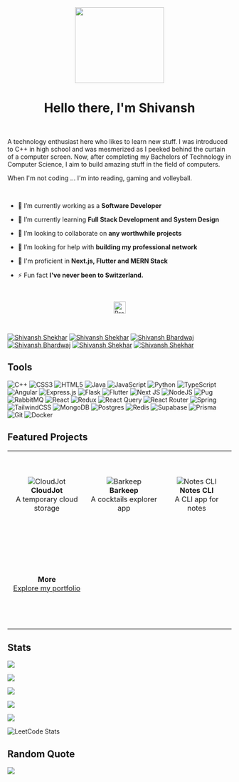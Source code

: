 <div id="header" align="center">
  <img src="https://media.giphy.com/media/3iyKHMIKg5VWG6qHUm/giphy.gif" width="200" height="170"/>
</div>

<h1 align="center">Hello there, I'm Shivansh</h1>

<br/>

A technology enthusiast here who likes to learn new stuff. I was introduced to C++ in high school and was mesmerized as I peeked behind the curtain of a computer screen. Now, after completing my Bachelors of Technology in Computer Science, I aim to build amazing stuff in the field of computers.

When I'm not coding ... I'm into reading, gaming and volleyball.

<br/>

- 🔭 I’m currently working as a **Software Developer**

- 🌱 I’m currently learning **Full Stack Development and System Design**

- 👯 I’m looking to collaborate on **any worthwhile projects**

- 🤝 I’m looking for help with **building my professional network**

- 💬 I'm proficient in **Next.js, Flutter and MERN Stack**

- ⚡ Fun fact **I've never been to Switzerland.**

<br>

<p align="center">
<a href="https://visitcount.itsvg.in">
  <img src="https://visitcount.itsvg.in/api?id=shivanshshekhar11&label=Views&color=1&icon=5&pretty=false" alt="Profile Views" height="27"/>
</a>
</p>

<br>

[![Shivansh Shekhar](https://bentos.jkominovic.dev/api/v1/bento-cards?url=shivanshshekhar11%40gmail.com&subtitle=Shivansh+Shekhar&size=square)](mailto:shivanshshekhar11@gmail.com) [![Shivansh Shekhar](https://bentos.jkominovic.dev/api/v1/bento-cards?url=https%3A%2F%2Fwww.linkedin.com%2Fin%2Fshivanshshekhar11&subtitle=Shivansh+Shekhar&size=square)](https://www.linkedin.com/in/shivanshshekhar11) [![Shivansh Bhardwaj](https://bentos.jkominovic.dev/api/v1/bento-cards?url=https%3A%2F%2Fx.com%2Fshvnshbhrdwj14&subtitle=Shivansh+Bhardwaj&size=square)](https://x.com/shvnshbhrdwj14) [![Shivansh Bhardwaj](https://bentos.jkominovic.dev/api/v1/generic-card?icon=sithreads&subtitle=Shivansh+Bhardwaj&size=square)](https://www.threads.net/@shvnshbhrdwj14) [![Shivansh Shekhar](https://bentos.jkominovic.dev/api/v1/bento-cards?url=https%3A%2F%2Fdiscordapp.com%2Fusers%2F699238764110676058&subtitle=Shivansh+Shekhar&size=square)](https://discordapp.com/users/699238764110676058) [![Shivansh Shekhar](https://bentos.jkominovic.dev/api/v1/generic-card?icon=sidevdotto&subtitle=Shivansh+Shekhar&size=square)](https://dev.to/shivanshshekhar11)

<h2>Tools</h2>

![C++](https://img.shields.io/badge/c++-%2300599C.svg?style=for-the-badge&logo=c%2B%2B&logoColor=white) ![CSS3](https://img.shields.io/badge/css3-%231572B6.svg?style=for-the-badge&logo=css3&logoColor=white) ![HTML5](https://img.shields.io/badge/html5-%23E34F26.svg?style=for-the-badge&logo=html5&logoColor=white) ![Java](https://img.shields.io/badge/java-%23ED8B00.svg?style=for-the-badge&logo=openjdk&logoColor=white) ![JavaScript](https://img.shields.io/badge/javascript-%23323330.svg?style=for-the-badge&logo=javascript&logoColor=%23F7DF1E) ![Python](https://img.shields.io/badge/python-3670A0?style=for-the-badge&logo=python&logoColor=ffdd54) ![TypeScript](https://img.shields.io/badge/typescript-%23007ACC.svg?style=for-the-badge&logo=typescript&logoColor=white) ![Angular](https://img.shields.io/badge/angular-%23DD0031.svg?style=for-the-badge&logo=angular&logoColor=white) ![Express.js](https://img.shields.io/badge/express.js-%23404d59.svg?style=for-the-badge&logo=express&logoColor=%2361DAFB) ![Flask](https://img.shields.io/badge/flask-%23000.svg?style=for-the-badge&logo=flask&logoColor=white) ![Flutter](https://img.shields.io/badge/Flutter-%2302569B.svg?style=for-the-badge&logo=Flutter&logoColor=white) ![Next JS](https://img.shields.io/badge/Next-black?style=for-the-badge&logo=next.js&logoColor=white) ![NodeJS](https://img.shields.io/badge/node.js-6DA55F?style=for-the-badge&logo=node.js&logoColor=white) ![Pug](https://img.shields.io/badge/Pug-FFF?style=for-the-badge&logo=pug&logoColor=A86454) ![RabbitMQ](https://img.shields.io/badge/rabbitmq-FF6600?style=for-the-badge&logo=rabbitmq&logoColor=white) ![React](https://img.shields.io/badge/react-%2320232a.svg?style=for-the-badge&logo=react&logoColor=%2361DAFB) ![Redux](https://img.shields.io/badge/redux-%23593d88.svg?style=for-the-badge&logo=redux&logoColor=white) ![React Query](https://img.shields.io/badge/-React%20Query-FF4154?style=for-the-badge&logo=react%20query&logoColor=white) ![React Router](https://img.shields.io/badge/React_Router-CA4245?style=for-the-badge&logo=react-router&logoColor=white) ![Spring](https://img.shields.io/badge/spring-%236DB33F.svg?style=for-the-badge&logo=spring&logoColor=white) ![TailwindCSS](https://img.shields.io/badge/tailwindcss-%2338B2AC.svg?style=for-the-badge&logo=tailwind-css&logoColor=white) ![MongoDB](https://img.shields.io/badge/MongoDB-%234ea94b.svg?style=for-the-badge&logo=mongodb&logoColor=white) ![Postgres](https://img.shields.io/badge/postgres-%23316192.svg?style=for-the-badge&logo=postgresql&logoColor=white) ![Redis](https://img.shields.io/badge/redis-%23DD0031.svg?style=for-the-badge&logo=redis&logoColor=white) ![Supabase](https://img.shields.io/badge/Supabase-3ECF8E?style=for-the-badge&logo=supabase&logoColor=white) ![Prisma](https://img.shields.io/badge/Prisma-3982CE?style=for-the-badge&logo=Prisma&logoColor=white) ![Git](https://img.shields.io/badge/git-%23F05033.svg?style=for-the-badge&logo=git&logoColor=white) ![Docker](https://img.shields.io/badge/docker-%230db7ed.svg?style=for-the-badge&logo=docker&logoColor=white)<br/>

<h2>Featured Projects</h2>
<table>
  <tr>
    <td align="center" width="300" height="200">
      <img src="https://cloud.appwrite.io/v1/storage/buckets/659d3794a5dc1071834b/files/659e94d8375d27b47fac/view?project=659d35d6864786eda772&mode=admin"  alt="CloudJot"/>
      <br>
      <strong>CloudJot</strong>
      <br>
      A temporary cloud storage
    </td>
    <td align="center" width="300" height="200">
      <img src="https://cloud.appwrite.io/v1/storage/buckets/659d3794a5dc1071834b/files/65ad18b8047b90424a61/view?project=659d35d6864786eda772&mode=admin"  alt="Barkeep"/>
      <br>
      <strong>Barkeep</strong>
      <br>
      A cocktails explorer app
      </td>
    <td align="center" width="300" height="200">
      <img src="https://cloud.appwrite.io/v1/storage/buckets/659d3794a5dc1071834b/files/666accaf000a4309a92d/view?project=659d35d6864786eda772&mode=admin" alt="Notes CLI"/>
      <br>
      <strong>Notes CLI</strong>
      <br>
      A CLI app for notes
    </td>
  </tr>
  <tr>
    <td align="center" width="300" height="200">
      <strong>More</strong>
      <br>
      <a href="https://shivanshshekhar11.onrender.com/">Explore my portfolio</a>
    </td>
  </tr>
</table>

<h2>Stats</h2>

![](https://github-readme-stats.vercel.app/api?username=shivanshshekhar11&theme=algolia&border_radius=15&hide_border=true&show_icons=true&include_all_commits=true&count_private=true)<br/>

![](https://github-readme-streak-stats.herokuapp.com/?user=shivanshshekhar11&theme=algolia&border_radius=15&hide_border=true)<br/>

![](https://github-readme-stats.vercel.app/api/top-langs/?username=shivanshshekhar11&theme=algolia&border_radius=15&hide_border=true&include_all_commits=true&count_private=true&layout=compact)<br/>

![](https://github-profile-trophy.vercel.app/?username=shivanshshekhar11&theme=algolia&hide_border=true&no-frame=false&no-bg=true&margin-w=4)<br/>

![](https://github-contributor-stats.vercel.app/api?username=shivanshshekhar11&limit=5&theme=algolia&hide_border=true&combine_all_yearly_contributions=true)

![LeetCode Stats](https://leetcard.jacoblin.cool/shivanshshekhar11?theme=dark&font=Mate&hide_border=true&border_radius=15&ext=contest)

<h2>Random Quote</h2>

![](https://quotes-github-readme.vercel.app/api?type=horizontal&theme=algolia&border_radius=15)

<!-- Proudly created with GPRM ( https://gprm.itsvg.in ) -->
